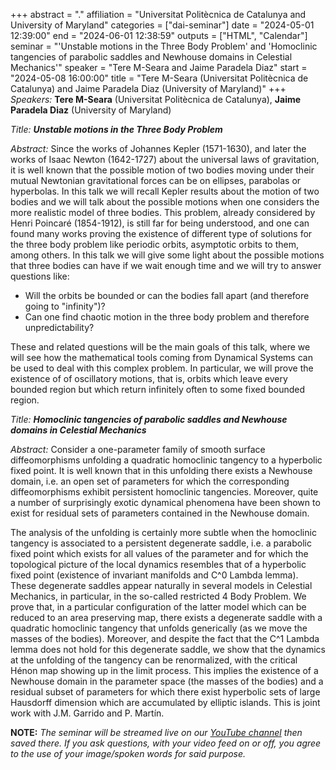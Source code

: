 +++
abstract = "."
affiliation = "Universitat Politècnica de Catalunya and University of Maryland"
categories = ["dai-seminar"]
date = "2024-05-01 12:39:00"
end = "2024-06-01 12:38:59"
outputs = ["HTML", "Calendar"]
seminar = "'Unstable motions in the Three Body Problem' and 'Homoclinic tangencies of parabolic saddles and Newhouse domains in Celestial Mechanics'"
speaker = "Tere M-Seara and Jaime Paradela Diaz"
start = "2024-05-08 16:00:00"
title = "Tere M-Seara (Universitat Politècnica de Catalunya) and Jaime Paradela Diaz (University of Maryland)"
+++
*Speakers:* **Tere M-Seara** (Universitat Politècnica de Catalunya),
**Jaime Paradela Diaz** (University of Maryland)

*Title:* ***Unstable motions in the Three Body Problem***

*Abstract:* Since the works of Johannes Kepler (1571-1630), and later the works of Isaac Newton (1642-1727) about the universal laws of
gravitation, it is well known that the possible motion of two bodies moving under their mutual Newtonian gravitational forces can be on
ellipses, parabolas or hyperbolas.
In this talk we will recall Kepler results about the motion of two bodies and we will talk about the possible motions when one considers
the more realistic model of three bodies.
This problem, already considered by Henri Poincaré (1854-1912), is still far for being understood, and one can found many works proving
the existence of different type  of solutions for the three body problem like periodic orbits, asymptotic orbits to them, among others.
In this talk we will give some light about the possible motions that three bodies can have if we wait enough time and we will try to
answer questions like:
- Will the orbits be bounded or can the bodies fall apart (and therefore going to "infinity")?
- Can one find chaotic motion in the three body problem and therefore unpredictability?

These and related questions will be the main goals of this talk, where we will see how the mathematical tools coming from Dynamical Systems
can be used to deal with this complex problem.
In particular, we will prove the existence of of oscillatory motions, that is, orbits which leave every bounded region but which return
infinitely often to some fixed bounded region.

*Title:* ***Homoclinic tangencies of parabolic saddles and Newhouse domains in Celestial Mechanics***

*Abstract:* Consider a one-parameter family of smooth surface diffeomorphisms unfolding a quadratic homoclinic tangency  to a hyperbolic fixed point. It is well known that in this unfolding there exists a Newhouse domain, i.e. an open set of parameters for which the corresponding diffeomorphisms exhibit persistent homoclinic tangencies. Moreover,  quite a number of  surprisingly exotic dynamical phenomena have been shown to exist for residual sets of parameters contained in the Newhouse domain.

The analysis of the unfolding is certainly more subtle when the homoclinic tangency is associated to a persistent degenerate saddle, i.e. a parabolic fixed point which exists for all values of the parameter and for which the topological picture of the local dynamics resembles that of a hyperbolic fixed point (existence of invariant manifolds and C^0 Lambda lemma). These degenerate saddles appear naturally in several models in Celestial Mechanics, in particular, in the so-called restricted 4 Body Problem. We prove that, in a particular configuration of the latter model which can be reduced to an area preserving map, there exists a degenerate saddle with a quadratic homoclinic tangency that unfolds generically (as we move the masses of the bodies). Moreover, and despite the fact that the  C^1 Lambda lemma does not hold for this degenerate saddle, we show that the dynamics at the unfolding of the tangency can be renormalized, with the critical Hénon map showing up in the limit process. This implies the existence of a Newhouse domain  in the parameter space (the masses of the bodies) and a residual subset of parameters for which there exist hyperbolic sets of large  Hausdorff dimension  which are accumulated by elliptic islands. This is joint work with J.M. Garrido and P. Martín. 

**NOTE:** *The seminar will be streamed live on our [YouTube
channel](https://www.youtube.com/channel/UCyNNg155G3iLS7l-qZjboyg) then
saved there. If you ask questions, with your video feed on or off, you
agree to the use of your image/spoken words for said purpose.*
